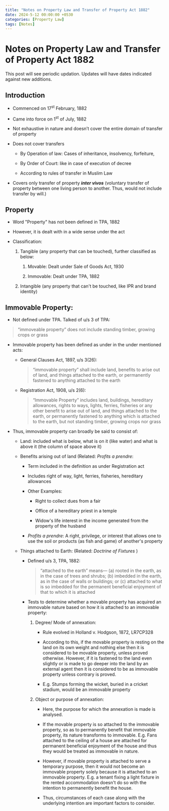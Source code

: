 ```yaml
---
title: "Notes on Property Law and Transfer of Property Act 1882"
date: 2024-5-12 00:00:00 +0530
categories: [Property Law]
tags: [Notes]
---
```


# Notes on Property Law and Transfer of Property Act 1882

This post will see periodic updation. Updates will have dates indicated against new additions.

## Introduction  

* Commenced on 17<sup>st</sup> February, 1882

* Came into force on 1<sup>st</sup> of July, 1882
  
* Not exhaustive in nature and doesn’t cover the entire domain of transfer of property
  
* Does not cover transfers
  
   * By Operation of law: Cases of inheritance, insolvency, forfeiture, 
 
   * By Order of Court: like in case of execution of decree
 
   * According to rules of transfer in Muslim Law
 
* Covers only transfer of property ***inter vivos*** (voluntary transfer of property between one living person to another. Thus, would not include transfer by will.)

## Property 

* Word "Property" has not been defined in TPA, 1882

* However, it is dealt with in a wide sense under the act

* Classification:
  
   1. Tangible (any property that can be touched), further classified as below:
     
      1. Movable: Dealt under Sale of Goods Act, 1930
        
      2. Immovable: Dealt under TPA, 1882
        
   2. Intangible (any property that can't be touched, like IPR and brand identity)

## Immovable Property:

* Not defined under TPA. Talked of u/s 3 of TPA:

> “immoveable property” does not include standing timber, growing crops or grass

* Immovable property has been defined as under in the under mentioned acts:

   * General Clauses Act, 1897, u/s 3(26):
     
     > “immovable property” shall include land, benefits to arise out of land, and things attached to 
the earth, or permanently fastened to anything attached to the earth

   * Registration Act, 1908, u/s 2(6):

     > “Immovable Property” includes land, buildings, hereditary allowances, rights to ways, lights, 
ferries, fisheries or any other benefit to arise out of land, and things attached to the earth, or 
permanently fastened to anything which is attached to the earth, but not standing timber, growing 
crops nor grass

 * Thus, immovable property can broadly be said to consist of:
   
      * Land: included what is below, what is on it (like water) and what is above it (the column of space above it)
  
      * Benefits arising out of land (Related: *Profits a prendre*:
        
         * Term included in the definition as under Registration act
       
         * Includes right of way, light, ferries, fisheries, hereditary allowances
       
         * Other Examples:
  
            * Right to collect dues from a fair
          
            * Office of a hereditary priest in a temple
          
            * Widow's life interest in the income generated from the property of the husband
       
         * *Profits a prendre*: A right, privilege, or interest that allows one to use the soil or products (as fish and game) of another's property
       
     * Things attached to Earth: (Related: *Doctrine of Fixtures* )
  
        * Defined u/s 3, TPA, 1882:
      
          > “attached to the earth” means—
          > (a) rooted in the earth, as in the case of trees and shrubs;
          > (b) imbedded in the earth, as in the case of walls or buildings; or
          > (c) attached to what is so imbedded for the permanent beneficial enjoyment of that to which it is
          > attached 

        * Tests to determine whether a movable property has acquired an immovable nature based on how it is attached to an immovable property:
           1. Degree/ Mode of annexation:
  
              * Rule evolved in Holland v. Hodgson, 1872, LR7CP328
             
              * According to this, if the movable property is resting on the land on its own weight and nothing else then it is considered to be movable property, unless proved otherwise. However, if it is fastened to the land even slightly or is made to go deeper into the land by an external agent then it is considered to be as immovable property unless contrary is proved.
             
              * E.g. Stumps forming the wicket, buried in a cricket stadium, would be an immovable property
       
           2. Object or purpose of annexation:
             
              * Here, the purpose for which the annexation is made is analysed.
             
              * If the movable property is so attached to the immovable property, so as to permanently benefit that immovable property, its nature transforms to immovable. E.g. Fans attached to the ceiling of a house are attached for permanent beneficial enjoyment of the house and thus they would be treated as immovable in nature.
             
              * However, if movable property is attached to serve a temporary purpose, then it would not become an immovable property solely because it is attached to an immovable property. E.g. a tenant fixing a light fixture in the rented accommodation doesn't do so with the intention to permanently benefit the house.
             
              * Thus, circumstances of each case along with the underlying intention are important factors to consider.
